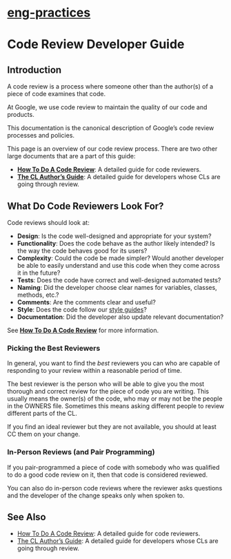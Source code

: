 # [eng-practices](https://google.github.io/eng-practices/)

# Code Review Developer Guide

## Introduction

A code review is a process where someone other than the author(s) of a piece of code examines that code.

At Google, we use code review to maintain the quality of our code and products.

This documentation is the canonical description of Google’s code review processes and policies.

This page is an overview of our code review process. There are two other large documents that are a part of this guide:

- **[How To Do A Code Review](https://google.github.io/eng-practices/review/reviewer/)**: A detailed guide for code reviewers.
- **[The CL Author’s Guide](https://google.github.io/eng-practices/review/developer/)**: A detailed guide for developers whose CLs are going through review.

## What Do Code Reviewers Look For?

Code reviews should look at:

- **Design**: Is the code well-designed and appropriate for your system?
- **Functionality**: Does the code behave as the author likely intended? Is the way the code behaves good for its users?
- **Complexity**: Could the code be made simpler? Would another developer be able to easily understand and use this code when they come across it in the future?
- **Tests**: Does the code have correct and well-designed automated tests?
- **Naming**: Did the developer choose clear names for variables, classes, methods, etc.?
- **Comments**: Are the comments clear and useful?
- **Style**: Does the code follow our [style guides](http://google.github.io/styleguide/)?
- **Documentation**: Did the developer also update relevant documentation?

See **[How To Do A Code Review](https://google.github.io/eng-practices/review/reviewer/)** for more information.

### Picking the Best Reviewers

In general, you want to find the *best* reviewers you can who are capable of responding to your review within a reasonable period of time.

The best reviewer is the person who will be able to give you the most thorough and correct review for the piece of code you are writing. This usually means the owner(s) of the code, who may or may not be the people in the OWNERS file. Sometimes this means asking different people to review different parts of the CL.

If you find an ideal reviewer but they are not available, you should at least CC them on your change.

### In-Person Reviews (and Pair Programming)

If you pair-programmed a piece of code with somebody who was qualified to do a good code review on it, then that code is considered reviewed.

You can also do in-person code reviews where the reviewer asks questions and the developer of the change speaks only when spoken to.

## See Also

- [How To Do A Code Review](https://google.github.io/eng-practices/review/reviewer/): A detailed guide for code reviewers.
- [The CL Author’s Guide](https://google.github.io/eng-practices/review/developer/): A detailed guide for developers whose CLs are going through review.